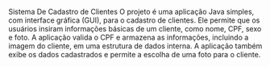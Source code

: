 Sistema De Cadastro de Clientes 
O projeto é uma aplicação Java simples, com interface gráfica (GUI), 
para o cadastro de clientes. Ele permite que os usuários insiram informações básicas
de um cliente, como nome, CPF, sexo e foto. A aplicação valida o CPF e armazena as informações, 
incluindo a imagem do cliente, em uma estrutura de dados interna. 
A aplicação também exibe os dados cadastrados e permite a escolha de uma foto para o cliente.
